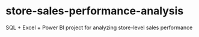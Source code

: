 # store-sales-performance-analysis
SQL + Excel + Power BI project for analyzing store-level sales performance
